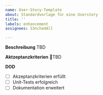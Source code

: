 ```yaml
---
name: User-Story-Template
about: Standardvorlage für eine Userstory
title: ''
labels: enhancement
assignees: S3ncha4All

---
```


**Beschreibung**
TBD

**Aktzeptanzkriterien**
🎯TBD

**DOD**
- [ ] Akzeptanzkriterien erfüllt
- [ ] Unit-Tests erfolgreich
- [ ] Dokumentation erweitert
